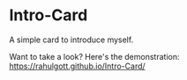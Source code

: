 # Intro-Card
A simple card to introduce myself.

Want to take a look? Here's the demonstration: 
https://rahulgott.github.io/Intro-Card/
